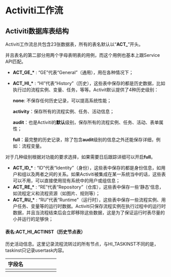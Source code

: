 # Activiti工作流

## Activiti数据库表结构

Activiti工作流总共包含23张数据表，所有的表名默认以“**ACT\_**”开头。

并且表名的第二部分用两个字母表明表的用例，而这个用例也基本上跟Service API匹配。

* **ACT\_GE\_\*** : “GE”代表“General”（通用），用在各种情况下；

* **ACT\_HI\_\*** : “HI”代表“History”（历史），这些表中保存的都是历史数据，比如执行过的流程实例、变量、任务，等等。Activit默认提供了4种历史级别：

  **none**: 不保存任何历史记录，可以提高系统性能；

  **activity**：保存所有的流程实例、任务、活动信息；

  **audit**：也是Activiti的**默认**级别，保存所有的流程实例、任务、活动、表单属性；

  **full**：最完整的历史记录，除了包含**audit**级别的信息之外还能保存详细，例如：流程变量。

对于几种级别根据对功能的要求选择，如果需要日后跟踪详细可以开启**full**。

* **ACT\_ID\_\*** : “ID”代表“Identity”（身份），这些表中保存的都是身份信息，如用户和组以及两者之间的关系。如果Activiti被集成在某一系统当中的话，这些表可以不用，可以直接使用现有系统中的用户或组信息；
* **ACT\_RE\_\*** : “RE”代表“Repository”（仓库），这些表中保存一些‘静态’信息，如流程定义和流程资源（如图片、规则等）；
* **ACT\_RU\_\*** : “RU”代表“Runtime”（运行时），这些表中保存一些流程实例、用户任务、变量等的运行时数据。Activiti只保存流程实例在执行过程中的运行时数据，并且当流程结束后会立即移除这些数据，这是为了保证运行时表尽量的小并运行的足够快；

#### 表名:ACT\_HI\_ACTINST（历史节点表）

历史活动信息。这里记录流程流转过的所有节点，与HI\_TASKINST不同的是，taskinst只记录usertask内容。

| 字段名 |  |  |  |  |  |  |
| :---: | :--- | :--- | :--- | :--- | :--- | :--- |
|  |  |  |  |  |  |  |




